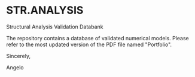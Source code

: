 # STR.ANALYSIS
Structural Analysis Validation Databank 

The repository contains a database of validated numerical models.
Please refer to the most updated version of the PDF file named "Portfolio". 

Sincerely,

Angelo
